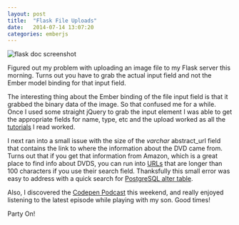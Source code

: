 ```yaml
---
layout: post
title:  "Flask File Uploads"
date:   2014-07-14 13:07:20
categories: emberjs
---
```


<p><img alt="flask doc screenshot" src="http://www.thehoick.com/images/flask_upload.png" /></p>

<p>Figured out my problem with uploading an image file to my Flask server this morning.  Turns out you have to grab the actual input field and not the Ember model binding for that input field.</p>

<p>The interesting thing about the Ember binding of the file input field is that it grabbed the binary data of the image.  So that confused me for a while.  Once I used some straight jQuery to grab the input element I was able to get the appropriate fields for name, type, etc and the upload worked as all the <a href="http://flask.pocoo.org/docs/patterns/fileuploads/" rel="nofollow">tutorials</a> I read worked.</p>

<p>I next ran into a small issue with the size of the <em>varchar</em> abstract_url field that contains the link to where the information about the DVD came from.  Turns out that if you get that information from Amazon, which is a great place to find info about DVDS, you can run into <a href="http://www.amazon.com/Bridesmaids-Kristen-Wiig/dp/B00466HN7M/ref=sr_1_1?ie=UTF8&amp;qid=1405335917&amp;sr=8-1&amp;keywords=brides+maids+movie" rel="nofollow">URLs</a> that are longer than 100 characters if you use their search field.  Thanksfully this small error was easy to address with a quick search for <a href="http://www.postgresql.org/docs/9.3/static/sql-altertable.html" rel="nofollow">PostgreSQL alter table</a>.</p>

<p>Also, I discovered the <a href="http://blog.codepen.io/radio/" rel="nofollow">Codepen Podcast</a> this weekend, and really enjoyed listening to the latest episode while playing with my son.  Good times!</p>

<p>Party On!</p>
</span>
